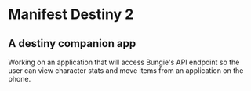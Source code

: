 # Manifest Destiny 2
## **A destiny companion app**

Working on an application that will access Bungie's API endpoint so the user can view character stats and move items from an application on the phone.